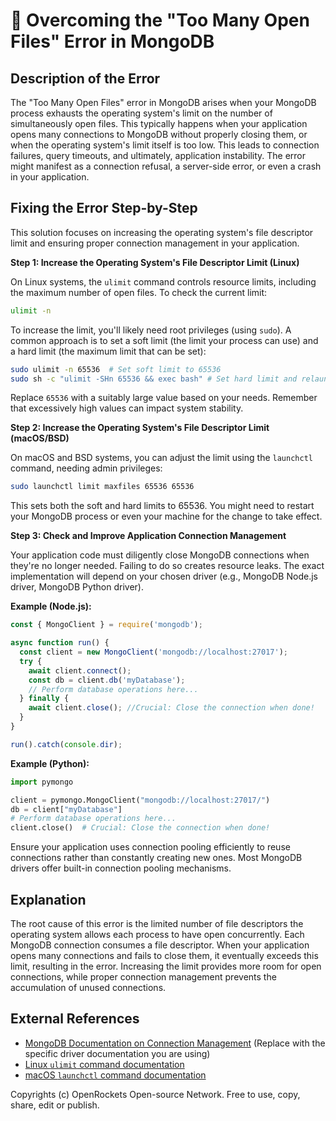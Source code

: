 # 🐞 Overcoming the "Too Many Open Files" Error in MongoDB


## Description of the Error

The "Too Many Open Files" error in MongoDB arises when your MongoDB process exhausts the operating system's limit on the number of simultaneously open files.  This typically happens when your application opens many connections to MongoDB without properly closing them, or when the operating system's limit itself is too low. This leads to connection failures, query timeouts, and ultimately, application instability.  The error might manifest as a connection refusal, a server-side error, or even a crash in your application.


## Fixing the Error Step-by-Step

This solution focuses on increasing the operating system's file descriptor limit and ensuring proper connection management in your application.

**Step 1: Increase the Operating System's File Descriptor Limit (Linux)**

On Linux systems, the `ulimit` command controls resource limits, including the maximum number of open files.  To check the current limit:

```bash
ulimit -n
```

To increase the limit, you'll likely need root privileges (using `sudo`).  A common approach is to set a soft limit (the limit your process can use) and a hard limit (the maximum limit that can be set):

```bash
sudo ulimit -n 65536  # Set soft limit to 65536
sudo sh -c "ulimit -SHn 65536 && exec bash" # Set hard limit and relaunch bash
```

Replace `65536` with a suitably large value based on your needs.  Remember that excessively high values can impact system stability.


**Step 2: Increase the Operating System's File Descriptor Limit (macOS/BSD)**

On macOS and BSD systems, you can adjust the limit using the `launchctl` command, needing admin privileges:

```bash
sudo launchctl limit maxfiles 65536 65536
```
This sets both the soft and hard limits to 65536.  You might need to restart your MongoDB process or even your machine for the change to take effect.


**Step 3:  Check and Improve Application Connection Management**

Your application code must diligently close MongoDB connections when they're no longer needed.  Failing to do so creates resource leaks. The exact implementation will depend on your chosen driver (e.g., MongoDB Node.js driver, MongoDB Python driver).

**Example (Node.js):**

```javascript
const { MongoClient } = require('mongodb');

async function run() {
  const client = new MongoClient('mongodb://localhost:27017');
  try {
    await client.connect();
    const db = client.db('myDatabase');
    // Perform database operations here...
  } finally {
    await client.close(); //Crucial: Close the connection when done!
  }
}

run().catch(console.dir);
```

**Example (Python):**

```python
import pymongo

client = pymongo.MongoClient("mongodb://localhost:27017/")
db = client["myDatabase"]
# Perform database operations here...
client.close()  # Crucial: Close the connection when done!
```

Ensure your application uses connection pooling efficiently to reuse connections rather than constantly creating new ones.  Most MongoDB drivers offer built-in connection pooling mechanisms.



## Explanation

The root cause of this error is the limited number of file descriptors the operating system allows each process to have open concurrently. Each MongoDB connection consumes a file descriptor. When your application opens many connections and fails to close them, it eventually exceeds this limit, resulting in the error. Increasing the limit provides more room for open connections, while proper connection management prevents the accumulation of unused connections.


## External References

* [MongoDB Documentation on Connection Management](https://www.mongodb.com/docs/drivers/) (Replace with the specific driver documentation you are using)
* [Linux `ulimit` command documentation](https://man7.org/linux/man-pages/man1/ulimit.1.html)
* [macOS `launchctl` command documentation](https://ss64.com/osx/launchctl.html)


Copyrights (c) OpenRockets Open-source Network. Free to use, copy, share, edit or publish.

